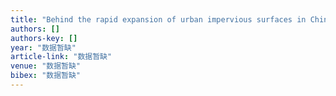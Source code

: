 ```yaml
---
title: "Behind the rapid expansion of urban impervious surfaces in China: Major influencing factors revealed by a hierarchical multiscale analysis"
authors: []
authors-key: []
year: "数据暂缺"
article-link: "数据暂缺"
venue: "数据暂缺"
bibex: "数据暂缺"
---
```


